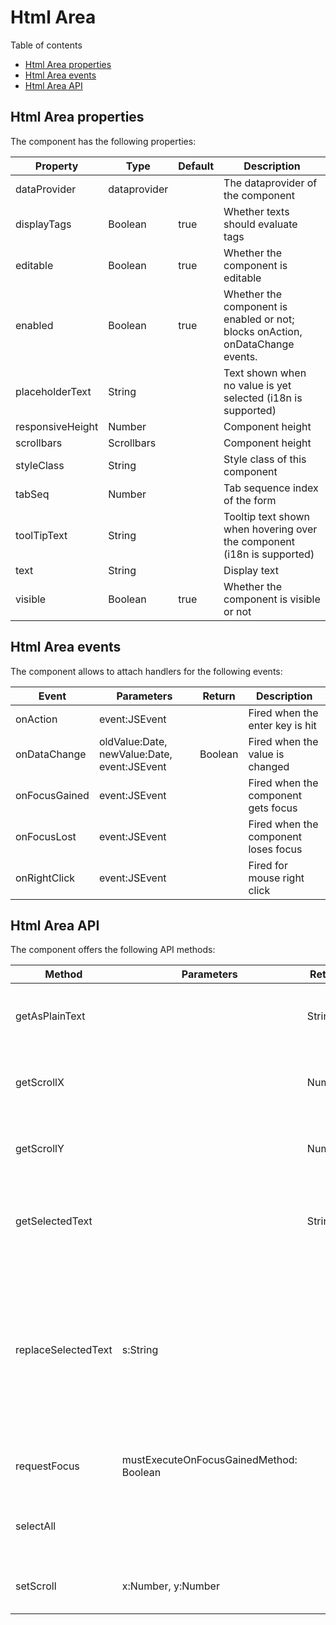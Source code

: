 # Html Area

Table of contents

* [Html Area properties](Html-Area.md#html-area-properties)
* [Html Area events](Html-Area.md#html-area-events)
* [Html Area API](Html-Area.md#html-area-api)

## Html Area properties

The component has the following properties:

| Property         | Type         | Default | Description                                                                    |
| ---------------- | ------------ | ------- | ------------------------------------------------------------------------------ |
| dataProvider     | dataprovider |         | The dataprovider of the component                                              |
| displayTags      | Boolean      | true    | Whether texts should evaluate tags                                             |
| editable         | Boolean      | true    | Whether the component is editable                                              |
| enabled          | Boolean      | true    | Whether the component is enabled or not; blocks onAction, onDataChange events. |
| placeholderText  | String       |         | Text shown when no value is yet selected (i18n is supported)                   |
| responsiveHeight | Number       |         | Component height                                                               |
| scrollbars       | Scrollbars   |         | Component height                                                               |
| styleClass       | String       |         | Style class of this component                                                  |
| tabSeq           | Number       |         | Tab sequence index of the form                                                 |
| toolTipText      | String       |         | Tooltip text shown when hovering over the component (i18n is supported)        |
| text             | String       |         | Display text                                                                   |
| visible          | Boolean      | true    | Whether the component is visible or not                                        |

## Html Area events

The component allows to attach handlers for the following events:

| Event         | Parameters                                  | Return  | Description                          |
| ------------- | ------------------------------------------- | ------- | ------------------------------------ |
| onAction      | event:JSEvent                               |         | Fired when the enter key is hit      |
| onDataChange  | oldValue:Date, newValue:Date, event:JSEvent | Boolean | Fired when the value is changed      |
| onFocusGained | event:JSEvent                               |         | Fired when the component gets focus  |
| onFocusLost   | event:JSEvent                               |         | Fired when the component loses focus |
| onRightClick  | event:JSEvent                               |         | Fired for mouse right click          |

## Html Area API

The component offers the following API methods:

| Method              | Parameters                              | Return | Description                                                                                                               |
| ------------------- | --------------------------------------- | ------ | ------------------------------------------------------------------------------------------------------------------------- |
| getAsPlainText      |                                         | Strin  | Gets the plain text for the formatted Html Area                                                                           |
| getScrollX          |                                         | Number | Returns the x scroll location of specified element                                                                        |
| getScrollY          |                                         | Number | Returns the y scroll location of specified element                                                                        |
| getSelectedText     |                                         | String | Returns the currently selected text in the specified Html Area                                                            |
| replaceSelectedText | s:String                                |        | Replaces the selected text; if no text has been selected, the replaced value will be inserted at the last cursor position |
| requestFocus        | mustExecuteOnFocusGainedMethod: Boolean |        | Set the focus to this Html Area                                                                                           |
| selectAll           |                                         |        | Selects all the contents of the Html Area                                                                                 |
| setScroll           | x:Number, y:Number                      |        | Sets the scroll location of an element                                                                                    |

